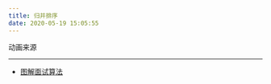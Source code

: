 ```yaml
---
title: 归并排序
date: 2020-05-19 15:05:55
---
```


动画来源

---

- [图解面试算法](https://github.com/MisterBooo/LeetCodeAnimation)
